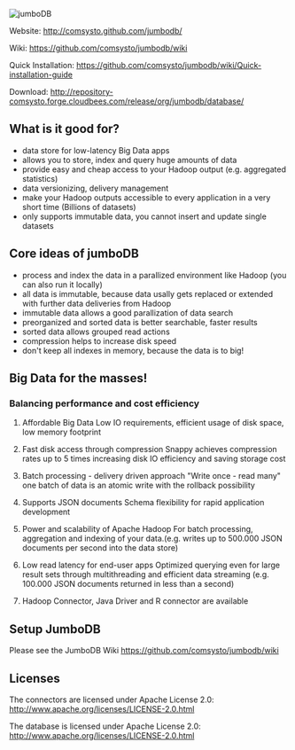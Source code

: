 ![jumboDB](http://comsysto.github.com/jumbodb/img/pics/jumbo.png)

Website: http://comsysto.github.com/jumbodb/

Wiki: https://github.com/comsysto/jumbodb/wiki

Quick Installation: https://github.com/comsysto/jumbodb/wiki/Quick-installation-guide

Download: http://repository-comsysto.forge.cloudbees.com/release/org/jumbodb/database/

## What is it good for? 

- data store for low-latency Big Data apps
- allows you to store, index and query huge amounts of data
- provide easy and cheap access to your Hadoop output (e.g. aggregated statistics)
- data versionizing, delivery management
- make your Hadoop outputs accessible to every application in a very short time (Billions of datasets)
- only supports immutable data, you cannot insert and update single datasets

## Core ideas of jumboDB

- process and index the data in a parallized environment like Hadoop (you can also run it locally)
- all data is immutable, because data usally gets replaced or extended with further data deliveries from Hadoop
- immutable data allows a good parallization of data search
- preorganized and sorted data is better searchable, faster results
- sorted data allows grouped read actions
- compression helps to increase disk speed
- don't keep all indexes in memory, because the data is to big!

## Big Data for the masses!

### Balancing performance and cost efficiency

1. Affordable Big Data
Low IO requirements, efficient usage of disk space, low
memory footprint

2. Fast disk access through compression
Snappy achieves compression rates up to 5 times
increasing disk IO efficiency and saving storage cost

3. Batch processing - delivery driven approach
"Write once - read many" one batch of data is an atomic
write with the rollback possibility

4. Supports JSON documents
Schema flexibility for rapid application development

5. Power and scalability of Apache Hadoop
For batch processing, aggregation and indexing of your
data.(e.g. writes up to 500.000 JSON documents per second into the data store)

6. Low read latency for end-user apps
Optimized querying even for large result sets through
multithreading and efficient data streaming (e.g. 100.000
JSON documents returned in less than a second)

7. Hadoop Connector, Java Driver and R connector are available

## Setup JumboDB

Please see the JumboDB Wiki https://github.com/comsysto/jumbodb/wiki

## Licenses

The connectors are licensed under Apache License 2.0: http://www.apache.org/licenses/LICENSE-2.0.html

The database is licensed under Apache License 2.0: http://www.apache.org/licenses/LICENSE-2.0.html

